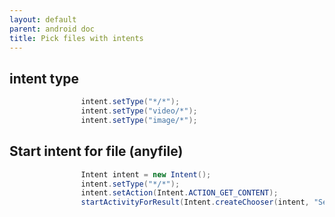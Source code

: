 ```yaml
---
layout: default
parent: android doc
title: Pick files with intents
---
```


## intent type
```java 
                intent.setType("*/*");
                intent.setType("video/*");
                intent.setType("image/*");

```

## Start intent for file (anyfile)
```java 
                Intent intent = new Intent();
                intent.setType("*/*");
                intent.setAction(Intent.ACTION_GET_CONTENT);
                startActivityForResult(Intent.createChooser(intent, "Select Picture"), PICK_FILE_CODE);

```
